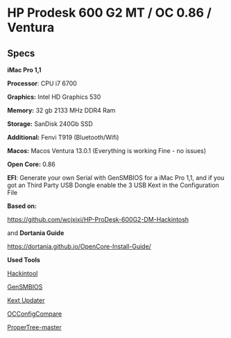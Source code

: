 # HP Prodesk 600 G2 MT / OC 0.86 / Ventura


## Specs #

**iMac Pro 1,1**

**Processor**:  CPU i7 6700

**Graphics:**   Intel HD Graphics 530

**Memory:**     32 gb 2133 MHz DDR4 Ram

**Storage:**    SanDisk 240Gb SSD 

**Additional:** Fenvi T919 (Bluetooth/Wifi)

**Macos:**      Macos Ventura 13.0.1 (Everything is working Fine - no issues)

**Open Core:**    0.86

**EFI**:        Generate your own Serial with GenSMBIOS for a iMac Pro 1,1, and if you got an Third Party USB Dongle enable the 3 USB Kext in the Configuration File

**Based on:**

https://github.com/wcjxixi/HP-ProDesk-600G2-DM-Hackintosh

and 
**Dortania Guide**

https://dortania.github.io/OpenCore-Install-Guide/

**Used Tools**

[Hackintool](https://github.com/benbaker76/Hackintool)

[GenSMBIOS](https://github.com/corpnewt/GenSMBIOS)

[Kext Updater](https://www.sl-soft.de/en/kext-updater/)

[OCConfigCompare](https://github.com/corpnewt/OCConfigCompare)

[ProperTree-master](https://github.com/corpnewt/ProperTree)
